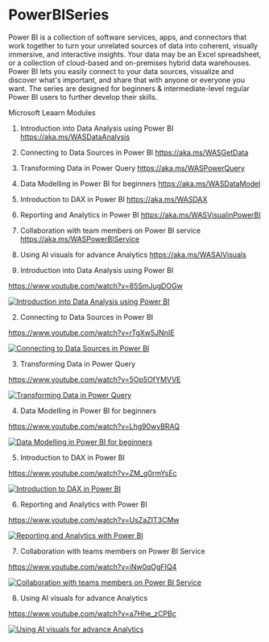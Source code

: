 # PowerBISeries
Power BI is a collection of software services, apps, and connectors that work together to turn your unrelated sources of data into coherent, visually immersive, and interactive insights. Your data may be an Excel spreadsheet, or a collection of cloud-based and on-premises hybrid data warehouses. Power BI lets you easily connect to your data sources, visualize and discover what's important, and share that with anyone or everyone you want. 
The series are designed for beginners & intermediate-level regular Power BI users to further develop their skills. 

Microsoft Leaarn Modules

1.  Introduction into Data Analysis using Power BI https://aka.ms/WASDataAnalysis
2.	Connecting to Data Sources in Power BI https://aka.ms/WASGetData
3.	Transforming Data in Power Query https://aka.ms/WASPowerQuery 
4.	Data Modelling in Power BI for beginners https://aka.ms/WASDataModel 
5.	Introduction to DAX in Power BI https://aka.ms/WASDAX
6.	Reporting and Analytics in Power BI https://aka.ms/WASVisualinPowerBI
7.  Collaboration with team members on Power BI service https://aka.ms/WASPowerBIService 
8.  Using AI visuals for advance Analytics https://aka.ms/WASAIVisuals

1. Introduction into Data Analysis using Power BI

https://www.youtube.com/watch?v=85SmJugDOGw

[![Introduction into Data Analysis using Power BI](https://img.youtube.com/vi/85SmJugDOGw/0.jpg)](https://www.youtube.com/watch?v=85SmJugDOGw "Introduction into Data Analysis using Power BI")

2. Connecting to Data Sources in Power BI

https://www.youtube.com/watch?v=rTgXw5JNnIE

[![Connecting to Data Sources in Power BI](https://img.youtube.com/vi/rTgXw5JNnIE/0.jpg)](https://www.youtube.com/watch?v=rTgXw5JNnIE "Connecting to Data Sources in Power BI")

3. Transforming Data in Power Query

https://www.youtube.com/watch?v=5Op5OfYMVVE

[![Transforming Data in Power Query](https://img.youtube.com/vi/5Op5OfYMVVE/0.jpg)](https://www.youtube.com/watch?v=5Op5OfYMVVE "Transforming Data in Power Query")

4. Data Modelling in Power BI for beginners

https://www.youtube.com/watch?v=Lhg90wyBRAQ

[![Data Modelling in Power BI for beginners](https://img.youtube.com/vi/Lhg90wyBRAQ/0.jpg)](https://www.youtube.com/watch?v=Lhg90wyBRAQ "Data Modelling in Power BI for beginners")

5. Introduction to DAX in Power BI

https://www.youtube.com/watch?v=ZM_g0rmYsEc

[![Introduction to DAX in Power BI](https://img.youtube.com/vi/ZM_g0rmYsEc/0.jpg)](https://www.youtube.com/watch?v=ZM_g0rmYsEc "Introduction to DAX in Power BI")

6. Reporting and Analytics with Power BI

https://www.youtube.com/watch?v=UsZaZIT3CMw

[![Reporting and Analytics with Power BI](https://img.youtube.com/vi/UsZaZIT3CMw/0.jpg)](https://www.youtube.com/watch?v=UsZaZIT3CMw "Reporting and Analytics with Power BI")

7. Collaboration with teams members on Power BI Service

https://www.youtube.com/watch?v=iNw0qOgFIQ4

[![Collaboration with teams members on Power BI Service](https://img.youtube.com/vi/iNw0qOgFIQ4/0.jpg)](https://www.youtube.com/watch?v=iNw0qOgFIQ4 "Collaboration with teams members on Power BI Service")

8. Using AI visuals for advance Analytics

https://www.youtube.com/watch?v=a7Hhe_zCPBc

[![Using AI visuals for advance Analytics](https://img.youtube.com/vi/a7Hhe_zCPBc/0.jpg)](https://www.youtube.com/watch?v=a7Hhe_zCPBc "Using AI visuals for advance Analytics")



